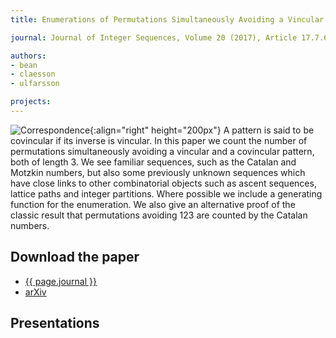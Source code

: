 ```yaml
---
title: Enumerations of Permutations Simultaneously Avoiding a Vincular and a Covincular Pattern of Length 3

journal: Journal of Integer Sequences, Volume 20 (2017), Article 17.7.6

authors:
- bean
- claesson
- ulfarsson

projects:
---
```

![Correspondence]({{site.baseurl}}/assets/img/vinccovinc.png){:align="right" height="200px"}
A pattern is said to be covincular if its inverse is vincular. In this paper we
count the number of permutations simultaneously avoiding a vincular and a
covincular pattern, both of length 3. We see familiar sequences, such as the
Catalan and Motzkin numbers, but also some previously unknown sequences which
have close links to other combinatorial objects such as ascent sequences,
lattice paths and integer partitions. Where possible we include a generating
function for the enumeration. We also give an alternative proof of the classic
result that permutations avoiding 123 are counted by the Catalan numbers.

## Download the paper
- [{{ page.journal }}](https://cs.uwaterloo.ca/journals/JIS/VOL20/Bean/bean2.html)
- [arXiv](http://arxiv.org/abs/1512.03226)

## Presentations
